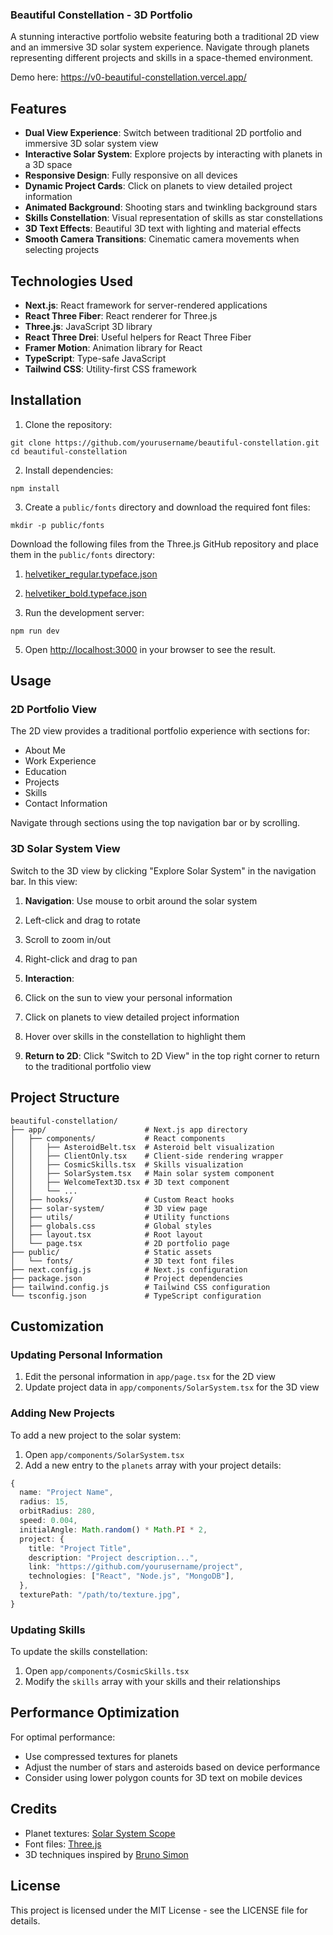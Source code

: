 ### Beautiful Constellation - 3D Portfolio

A stunning interactive portfolio website featuring both a traditional 2D view and an immersive 3D solar system experience. Navigate through planets representing different projects and skills in a space-themed environment.

Demo here: https://v0-beautiful-constellation.vercel.app/



## Features

- **Dual View Experience**: Switch between traditional 2D portfolio and immersive 3D solar system view
- **Interactive Solar System**: Explore projects by interacting with planets in a 3D space
- **Responsive Design**: Fully responsive on all devices
- **Dynamic Project Cards**: Click on planets to view detailed project information
- **Animated Background**: Shooting stars and twinkling background stars
- **Skills Constellation**: Visual representation of skills as star constellations
- **3D Text Effects**: Beautiful 3D text with lighting and material effects
- **Smooth Camera Transitions**: Cinematic camera movements when selecting projects


## Technologies Used

- **Next.js**: React framework for server-rendered applications
- **React Three Fiber**: React renderer for Three.js
- **Three.js**: JavaScript 3D library
- **React Three Drei**: Useful helpers for React Three Fiber
- **Framer Motion**: Animation library for React
- **TypeScript**: Type-safe JavaScript
- **Tailwind CSS**: Utility-first CSS framework


## Installation

1. Clone the repository:

```shellscript
git clone https://github.com/yourusername/beautiful-constellation.git
cd beautiful-constellation
```


2. Install dependencies:

```shellscript
npm install
```


3. Create a `public/fonts` directory and download the required font files:

```shellscript
mkdir -p public/fonts
```

Download the following files from the Three.js GitHub repository and place them in the `public/fonts` directory:

1. [helvetiker_regular.typeface.json](https://raw.githubusercontent.com/mrdoob/three.js/dev/examples/fonts/helvetiker_regular.typeface.json)
2. [helvetiker_bold.typeface.json](https://raw.githubusercontent.com/mrdoob/three.js/dev/examples/fonts/helvetiker_bold.typeface.json)



4. Run the development server:

```shellscript
npm run dev
```


5. Open [http://localhost:3000](http://localhost:3000) in your browser to see the result.


## Usage

### 2D Portfolio View

The 2D view provides a traditional portfolio experience with sections for:

- About Me
- Work Experience
- Education
- Projects
- Skills
- Contact Information


Navigate through sections using the top navigation bar or by scrolling.

### 3D Solar System View

Switch to the 3D view by clicking "Explore Solar System" in the navigation bar. In this view:

1. **Navigation**: Use mouse to orbit around the solar system

1. Left-click and drag to rotate
2. Scroll to zoom in/out
3. Right-click and drag to pan



2. **Interaction**:

1. Click on the sun to view your personal information
2. Click on planets to view detailed project information
3. Hover over skills in the constellation to highlight them



3. **Return to 2D**: Click "Switch to 2D View" in the top right corner to return to the traditional portfolio view


## Project Structure

```plaintext
beautiful-constellation/
├── app/                      # Next.js app directory
│   ├── components/           # React components
│   │   ├── AsteroidBelt.tsx  # Asteroid belt visualization
│   │   ├── ClientOnly.tsx    # Client-side rendering wrapper
│   │   ├── CosmicSkills.tsx  # Skills visualization
│   │   ├── SolarSystem.tsx   # Main solar system component
│   │   ├── WelcomeText3D.tsx # 3D text component
│   │   └── ...
│   ├── hooks/                # Custom React hooks
│   ├── solar-system/         # 3D view page
│   ├── utils/                # Utility functions
│   ├── globals.css           # Global styles
│   ├── layout.tsx            # Root layout
│   └── page.tsx              # 2D portfolio page
├── public/                   # Static assets
│   └── fonts/                # 3D text font files
├── next.config.js            # Next.js configuration
├── package.json              # Project dependencies
├── tailwind.config.js        # Tailwind CSS configuration
└── tsconfig.json             # TypeScript configuration
```

## Customization

### Updating Personal Information

1. Edit the personal information in `app/page.tsx` for the 2D view
2. Update project data in `app/components/SolarSystem.tsx` for the 3D view


### Adding New Projects

To add a new project to the solar system:

1. Open `app/components/SolarSystem.tsx`
2. Add a new entry to the `planets` array with your project details:

```typescript
{
  name: "Project Name",
  radius: 15,
  orbitRadius: 280,
  speed: 0.004,
  initialAngle: Math.random() * Math.PI * 2,
  project: {
    title: "Project Title",
    description: "Project description...",
    link: "https://github.com/yourusername/project",
    technologies: ["React", "Node.js", "MongoDB"],
  },
  texturePath: "/path/to/texture.jpg",
}
```




### Updating Skills

To update the skills constellation:

1. Open `app/components/CosmicSkills.tsx`
2. Modify the `skills` array with your skills and their relationships


## Performance Optimization

For optimal performance:

- Use compressed textures for planets
- Adjust the number of stars and asteroids based on device performance
- Consider using lower polygon counts for 3D text on mobile devices


## Credits

- Planet textures: [Solar System Scope](https://www.solarsystemscope.com/textures/)
- Font files: [Three.js](https://github.com/mrdoob/three.js)
- 3D techniques inspired by [Bruno Simon](https://bruno-simon.com/)


## License

This project is licensed under the MIT License - see the LICENSE file for details.
